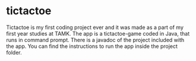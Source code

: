 # tictactoe

Tictactoe is my first coding project ever and it was made as a part of my first year studies at TAMK.
The app is a tictactoe-game coded in Java, that runs in command prompt. There is a javadoc of the project included with the app.
You can find the instructions to run the app inside the project folder.
